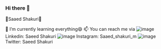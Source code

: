 ### Hi there 👋



🔵Saaed Shakuri🔴
                                                          
              
🌱 I’m currently learning everything😄
📫 You can reach me via
  ![image](https://user-images.githubusercontent.com/103886656/196713478-2f95c0a3-5259-4fc8-9a0a-318bc6b51657.png)
  Linkedin: Saeed Shakuri
  ![image](https://user-images.githubusercontent.com/103886656/196713633-2a52825d-b50d-4fbf-a453-96024020be71.png)
  Instagram: Saaed_shakuri_m
  ![image](https://user-images.githubusercontent.com/103886656/196714094-c15930f5-529e-4b87-bae9-799f79273625.png)
  Twitter: Saeed Shakuri


